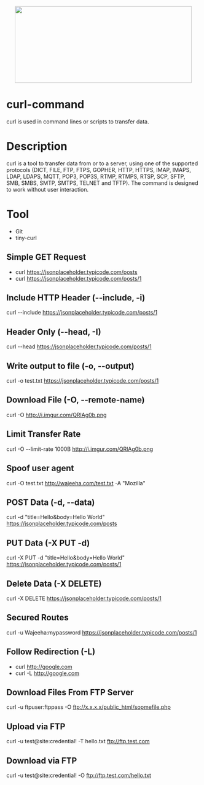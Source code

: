 <p align="center">
  <img width="460" height="200" src="https://daniel.haxx.se/blog/wp-content/uploads/2016/04/good_curl_logo-1200x459.png">
</p>

# curl-command
curl is used in command lines or scripts to transfer data.

# Description
curl is a tool to transfer data from or to a server, using one of the supported protocols (DICT, FILE, FTP, FTPS, GOPHER, HTTP, HTTPS, IMAP, IMAPS, LDAP, LDAPS, MQTT, POP3, POP3S, RTMP, RTMPS, RTSP, SCP, SFTP, SMB, SMBS, SMTP, SMTPS, TELNET and TFTP). The command is designed to work without user interaction.

# Tool
- Git
- tiny-curl

## Simple GET Request
- curl https://jsonplaceholder.typicode.com/posts
- curl https://jsonplaceholder.typicode.com/posts/1

## Include HTTP Header (--include, -i)
curl --include https://jsonplaceholder.typicode.com/posts/1

## Header Only (--head, -I)
curl --head https://jsonplaceholder.typicode.com/posts/1

## Write output to file (-o, --output)
curl -o test.txt https://jsonplaceholder.typicode.com/posts/1

## Download File (-O, --remote-name)
curl -O http://i.imgur.com/QRlAg0b.png

## Limit Transfer Rate
curl -O --limit-rate 1000B http://i.imgur.com/QRlAg0b.png

## Spoof user agent
curl -O test.txt http://wajeeha.com/test.txt -A "Mozilla"

##  POST Data (-d, --data)
curl -d "title=Hello&body=Hello World" https://jsonplaceholder.typicode.com/posts

##  PUT Data (-X PUT -d)
curl -X PUT -d "title=Hello&body=Hello World" https://jsonplaceholder.typicode.com/posts/1

##  Delete Data (-X DELETE)
curl -X DELETE https://jsonplaceholder.typicode.com/posts/1

## Secured Routes
curl -u Wajeeha:mypassword https://jsonplaceholder.typicode.com/posts/1

## Follow Redirection (-L)
- curl http://google.com
- curl -L http://google.com

## Download Files From FTP Server
curl -u ftpuser:ftppass -O ftp://x.x.x.x/public_html/sopmefile.php

## Upload via FTP
curl -u test@site:credential! -T hello.txt ftp://ftp.test.com

## Download via FTP
curl -u test@site:credential! -O ftp://ftp.test.com/hello.txt
